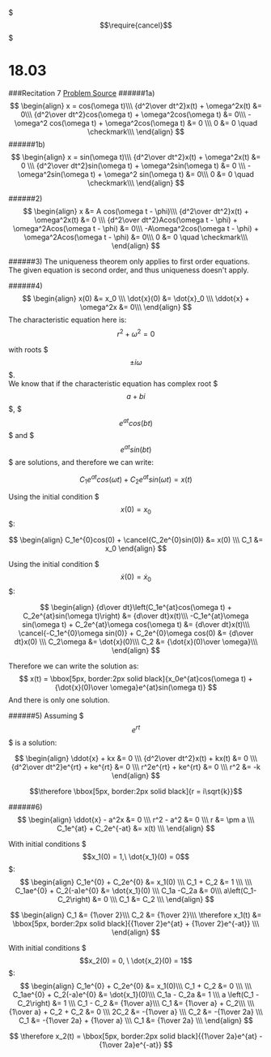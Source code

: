 $$$\require{cancel}$$$

# 18.03
###Recitation 7
[Problem Source](https://ocw.mit.edu/courses/mathematics/18-03-differential-equations-spring-2010/recitations/MIT18_03S10_rec_07.pdf)
######1a)
$$
\begin{align}
x = cos(\omega t)\\\
{d^2\over dt^2}x(t) + \omega^2x(t) &= 0\\\
{d^2\over dt^2}cos(\omega t) + \omega^2cos(\omega t) &= 0\\\
-\omega^2 cos(\omega t) + \omega^2cos(\omega t) &= 0 \\\
0 &= 0 \quad \checkmark\\\
\end{align}
$$
######1b)
$$
\begin{align}
x = sin(\omega t)\\\
{d^2\over dt^2}x(t) + \omega^2x(t) &= 0 \\\
{d^2\over dt^2}sin(\omega t) + \omega^2sin(\omega t) &= 0 \\\
-\omega^2sin(\omega t) + \omega^2 sin(\omega t) &= 0\\\
0 &= 0 \quad \checkmark\\\
\end{align}
$$

######2)
$$
\begin{align}
x &= A cos(\omega t - \phi)\\\
{d^2\over dt^2}x(t) + \omega^2x(t) &= 0 \\\
{d^2\over dt^2}Acos(\omega t - \phi) + \omega^2Acos(\omega t - \phi) &= 0\\\
-A\omega^2cos(\omega t - \phi) + \omega^2Acos(\omega t - \phi) &= 0\\\
0 &= 0 \quad \checkmark\\\
\end{align}
$$

######3)
The uniqueness theorem only applies to first order equations. The given equation is second order, and thus uniqueness doesn't apply.

######4)
$$
\begin{align}
x(0) &= x_0 \\\
\dot{x}(0) &= \dot{x}_0 \\\
\ddot{x} + \omega^2x &= 0\\\
\end{align}
$$
The characteristic equation here is:
$$r^2 + \omega^2 = 0$$

with roots $$$\pm i\omega$$$.  
We know that if the characteristic equation has complex root $$$a+bi$$$, $$$e^{at}cos(bt)$$$ and $$$e^{at}sin(bt)$$$ are solutions, and therefore we can write:

$$
C_1e^{at}cos(\omega t) + C_2e^{at}sin(\omega t) = x(t)
$$

Using the initial condition $$$x(0) = x_0$$$:

$$
\begin{align}
C_1e^{0}cos(0) + \cancel{C_2e^{0}sin(0)} &= x(0) \\\
C_1 &= x_0
\end{align}
$$

Using the initial condition $$$\dot{x}(0) = \dot{x}_0$$$:

$$
\begin{align}
{d\over dt}\left(C_1e^{at}cos(\omega t) + C_2e^{at}sin(\omega t)\right) &= {d\over dt}x(t)\\\
-C_1e^{at}\omega sin(\omega t) + C_2e^{at}\omega cos(\omega t) &= {d\over dt}x(t)\\\
\cancel{-C_1e^{0}\omega sin(0)} + C_2e^{0}\omega cos(0) &= {d\over dt}x(0) \\\
C_2\omega &= \dot{x}(0)\\\
C_2 &= {\dot{x}(0)\over \omega}\\\
\end{align}
$$

Therefore we can write the solution as:
$$
x(t) = \bbox[5px, border:2px solid black]{x_0e^{at}cos(\omega t) + {\dot{x}(0)\over \omega}e^{at}sin(\omega t)}
$$
And there is only one solution.

######5)
Assuming $$$e^{rt}$$$ is a solution:

$$
\begin{align}
\ddot{x} + kx &= 0 \\\
{d^2\over dt^2}x(t) + kx(t) &= 0 \\\
{d^2\over dt^2}e^{rt} + ke^{rt} &= 0 \\\
r^2e^{rt} + ke^{rt} &= 0 \\\
r^2 &= -k
\end{align}
$$

$$\therefore \bbox[5px, border:2px solid black]{r = i\sqrt{k}}$$

######6)
$$
\begin{align}
\ddot{x} - a^2x &= 0 \\\
r^2 - a^2 &= 0 \\\
r &= \pm a \\\
C_1e^{at} + C_2e^{-at} &= x(t) \\\
\end{align}
$$

With initial conditions $$$x_1(0) = 1,\ \dot{x_1}(0) = 0$$$:
$$
\begin{align}
C_1e^{0} + C_2e^{0} &= x_1(0) \\\
C_1 + C_2 &= 1 \\\
\\\
C_1ae^{0} + C_2(-a)e^{0} &= \dot{x_1}(0) \\\
C_1a -C_2a &= 0\\\
a\left(C_1-C_2\right) &= 0 \\\
C_1 &= C_2 \\\
\end{align}
$$

$$
\begin{align}
C_1 &= {1\over 2}\\\
C_2 &= {1\over 2}\\\
\therefore x_1(t) &= \bbox[5px, border:2px solid black]{{1\over 2}e^{at} + {1\over 2}e^{-at}} \\\
\end{align}
$$

With initial conditions $$$x_2(0) = 0, \ \dot{x_2}(0) = 1$$$:
$$
\begin{align}
C_1e^{0} + C_2e^{0} &= x_1(0)\\\
C_1 + C_2 &= 0 \\\
\\\
C_1ae^{0} + C_2(-a)e^{0} &= \dot{x_1}(0)\\\
C_1a - C_2a &= 1 \\\
a \left(C_1 - C_2\right) &= 1 \\\
C_1 - C_2 &= {1\over a}\\\
C_1 &= {1\over a} + C_2\\\
\\\
{1\over a} + C_2 + C_2 &= 0 \\\
2C_2 &= -{1\over a} \\\
C_2 &= -{1\over 2a} \\\
C_1 &= -{1\over 2a} + {1\over a} \\\
C_1 &= {1\over 2a} \\\
\end{align}
$$

$$
\therefore x_2(t) = \bbox[5px, border:2px solid black]{{1\over 2a}e^{at} - {1\over 2a}e^{-at}}
$$